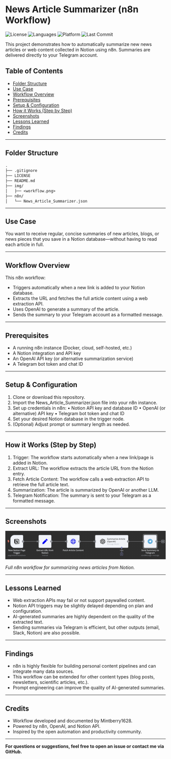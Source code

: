 # News Article Summarizer (n8n Workflow)

![License](https://img.shields.io/github/license/Mintberry1628/news-article-summarizer-n8n)
![Languages](https://img.shields.io/github/languages/top/Mintberry1628/news-article-summarizer-n8n)
![Platform](https://img.shields.io/badge/platform-RaspberryPi-green)
![Last Commit](https://img.shields.io/github/last-commit/Mintberry1628/news-article-summarizer-n8n)


This project demonstrates how to automatically summarize new news articles or web content collected in Notion using n8n. Summaries are delivered directly to your Telegram account.


## Table of Contents

- [Folder Structure](#folder-structure)
- [Use Case](#use-case)
- [Workflow Overview](#workflow-overview)
- [Prerequisites](#prerequisites)
- [Setup & Configuration](#setup--configuration)
- [How it Works (Step by Step)](#how-it-works-step-by-step)
- [Screenshots](#screenshots)
- [Lessons Learned](#lessons-learned)
- [Findings](#findings)
- [Credits](#credits)

---

## Folder Structure

```
.
├── .gitignore
├── LICENSE
├── README.md
├── img/
│   ├── <workflow.png>
├── n8n/
│   └── News_Article_Summarizer.json
```

---

## Use Case

You want to receive regular, concise summaries of new articles, blogs, or news pieces that you save in a Notion database—without having to read each article in full.

---

## Workflow Overview

This n8n workflow:

- Triggers automatically when a new link is added to your Notion database.
- Extracts the URL and fetches the full article content using a web extraction API.
- Uses OpenAI to generate a summary of the article.
- Sends the summary to your Telegram account as a formatted message.

---

## Prerequisites

- A running n8n instance (Docker, cloud, self-hosted, etc.)
- A Notion integration and API key
- An OpenAI API key (or alternative summarization service)
- A Telegram bot token and chat ID

---

## Setup & Configuration

1. Clone or download this repository.
2. Import the News_Article_Summarizer.json file into your n8n instance.
3. Set up credentials in n8n:
	• Notion API key and database ID
	• OpenAI (or alternative) API key
	• Telegram bot token and chat ID
4. Set your desired Notion database in the trigger node.
5. (Optional) Adjust prompt or summary length as needed.

---

## How it Works (Step by Step)

1. Trigger: The workflow starts automatically when a new link/page is added in Notion.
2. Extract URL: The workflow extracts the article URL from the Notion entry.
3. Fetch Article Content: The workflow calls a web extraction API to retrieve the full article text.
4. Summarization: The article is summarized by OpenAI or another LLM.
5. Telegram Notification: The summary is sent to your Telegram as a formatted message.

---

## Screenshots

![Workflow Overview](img/workflow.png)

*Full n8n workflow for summarizing news articles from Notion.*

---

## Lessons Learned

- Web extraction APIs may fail or not support paywalled content.
- Notion API triggers may be slightly delayed depending on plan and configuration.
- AI-generated summaries are highly dependent on the quality of the extracted text.
- Sending summaries via Telegram is efficient, but other outputs (email, Slack, Notion) are also possible.

---

## Findings

- n8n is highly flexible for building personal content pipelines and can integrate many data sources.
- This workflow can be extended for other content types (blog posts, newsletters, scientific articles, etc.).
- Prompt engineering can improve the quality of AI-generated summaries.

---

## Credits

- Workflow developed and documented by Mintberry1628.
- Powered by n8n, OpenAI, and Notion API.
- Inspired by the open automation and productivity community.

---

**For questions or suggestions, feel free to open an issue or contact me via GitHub.**
